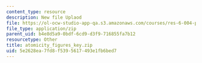 ```yaml
---
content_type: resource
description: New file Uplaod
file: https://ol-ocw-studio-app-qa.s3.amazonaws.com/courses/res-6-004-principles-of-computer-system-design-an-introduction-spring-2009/5e2628ea7fd8f5395617493e1fb6bed7_atomicity_figures_key.zip
file_type: application/zip
parent_uid: b4e8d5a9-0bdf-6cd9-d3f9-716855fa7b12
resourcetype: Other
title: atomicity_figures_key.zip
uid: 5e2628ea-7fd8-f539-5617-493e1fb6bed7
---
```

